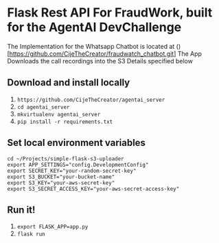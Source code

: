 # Flask Rest API For FraudWork, built for the AgentAI DevChallenge

The Implementation for the Whatsapp Chatbot is located at ()[https://github.com/CijeTheCreator/fraudwatch_chatbot.git]
The App Downloads the call recordings into the S3 Details specified below

## Download and install locally

1. `https://github.com/CijeTheCreator/agentai_server`
2. `cd agentai_server`
3. `mkvirtualenv agentai_server`
4. `pip install -r requirements.txt`

## Set local environment variables

```
cd ~/Projects/simple-flask-s3-uploader
export APP_SETTINGS="config.DevelopmentConfig"
export SECRET_KEY="your-random-secret-key"
export S3_BUCKET="your-bucket-name"
export S3_KEY="your-aws-secret-key"
export S3_SECRET_ACCESS_KEY="your-aws-secret-access-key"
```

## Run it!

1. `export FLASK_APP=app.py`
2. `flask run`

